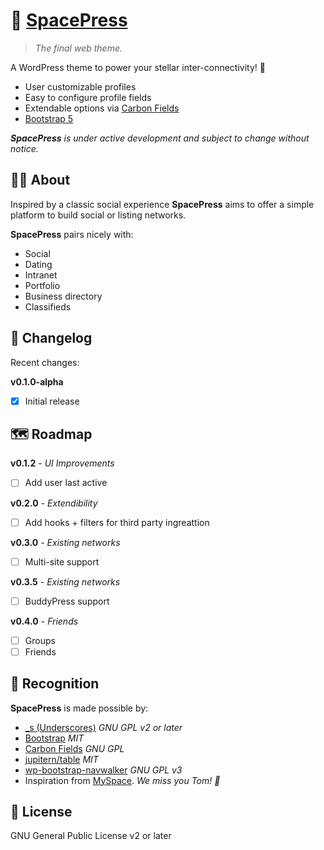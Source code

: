 # 🌌 [SpacePress](https://spacepress.me)

> *The final web theme.*

A WordPress theme to power your stellar inter-connectivity! 🚀

- User customizable profiles
- Easy to configure profile fields
- Extendable options via [Carbon Fields](https://carbonfields.net/)
- [Bootstrap 5](https://getbootstrap.com/)

***SpacePress** is under active development and subject to change without notice.*

## 🐱‍🚀 About

Inspired by a classic social experience **SpacePress** aims to offer a simple platform to build social or listing networks.

**SpacePress** pairs nicely with:

- Social
- Dating
- Intranet
- Portfolio
- Business directory
- Classifieds

## 📜 Changelog

Recent changes:

**v0.1.0-alpha**

- [x] Initial release

## 🗺 Roadmap

**v0.1.2** - *UI Improvements*

- [ ] Add user last active

**v0.2.0** - *Extendibility*

- [ ] Add hooks + filters for third party ingreattion 

**v0.3.0** - *Existing networks*

- [ ] Multi-site support

**v0.3.5** - *Existing networks*

- [ ] BuddyPress support

**v0.4.0** - *Friends*

- [ ] Groups
- [ ] Friends

## 🙏 Recognition

**SpacePress** is made possible by:

- [_s (Underscores)](https://underscores.me/) *GNU GPL v2 or later*
- [Bootstrap](https://getbootstrap.com/) *MIT*
- [Carbon Fields](https://carbonfields.net/) *GNU GPL*
- [jupitern/table](https://github.com/jupitern/table) *MIT*
- [wp-bootstrap-navwalker](https://github.com/wp-bootstrap/wp-bootstrap-navwalker) *GNU GPL v3*
- Inspiration from [MySpace](http://web.archive.org/web/20090303231935/http://www.myspace.com/tom). *We miss you Tom! 👋*

## 📄 License

GNU General Public License v2 or later

